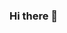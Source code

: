 ### Hi there 👋

<!--
**OliverinMelb/OliverinMelb** is a ✨ _special_ ✨ repository because its `README.md` (this file) appears on your GitHub profile.

I'm a recent graduate with excellent research, technical, and problem-solving skills. Detail-oriented and able to pick up new concepts quickly. Organized and motivated employee eager to apply time management and organizational skills in various environments. I'm seeking entry-level opportunities to expand my skills while facilitating company growth.

🎓 Bachelor of Computer Science – Advanced Computer Science from Monash University (expected Feb 2023)
📧 zsq734135404@gmail.com
📞 0429506687
💼 LinkedIn: https://www.linkedin.com/in/oliver-zhang-cs/
Skills
💻 Back-end Development: Java, Python, C++, NodeJS
🤖 Machine Learning: Miscellaneous, MongoDB, Matlab, SQL, Tableau
🌐 Front-end Development: HTML, CSS, JavaScript, TypeScript
🎨 Data Analysis: Pandas, NumPy
📜 Source and Version Control: Git, Github
Coursework
Linear Algebra
Machine Learning
Advanced Data Structures and Algorithms
Data Visualization
Cybersecurity
Databases
Object-Oriented Design and Implementation
Artificial Intelligence
Parallel Computing
Research Experience
Project Leader, Foot Gesture Recognition Toolkit for Virtual and Augmented Reality Applications
July 2021 - June 2022
Developed a system to detect lower body gestures and foot gestures, specifically for individuals who cannot use their hands to perform dexterous actions
Led a team that developed a robust and fully-featured foot gesture recognition toolkit using computer vision
Developed a character controller demo using foot gestures that served as both a test project and a tutorial for the toolkit
Successfully recognized a wide range of gestures with a high degree of accuracy, even in real-time
Professional and Academic Presentation Skills
Proficient in delivering effective presentations and explaining technical concepts to non-technical audiences
Skilled in using presentation software such as PowerPoint and Google Slides
Interests
🏋️‍♂️ Fitness
🍜 Food
🎸 Guitar
Feel free to check out my projects below!
